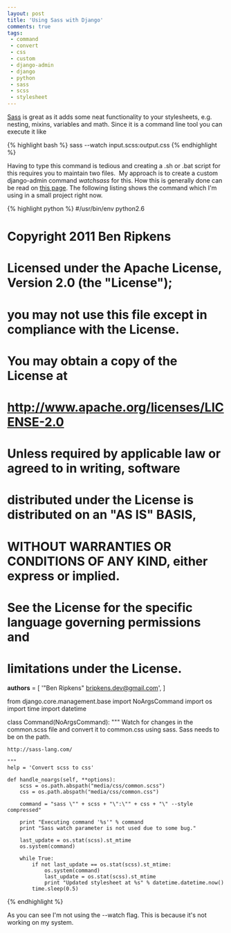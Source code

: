 ```yaml
---
layout: post
title: 'Using Sass with Django'
comments: true
tags:
 - command
 - convert
 - css
 - custom
 - django-admin
 - django
 - python
 - sass
 - scss
 - stylesheet
---
```


<a title="Project home page" href="http://sass-lang.com/">Sass</a> is great as it adds some neat functionality to your stylesheets, e.g. nesting, mixins, variables and math. Since it is a command line tool you can execute it like

{% highlight bash %}
sass --watch input.scss:output.css
{% endhighlight %}

Having to type this command is tedious and creating a .sh or .bat script for this requires you to maintain two files.  My approach is to create a custom django-admin command <em>watchsass</em> for this. How this is generally done can be read on <a title="Django documentation on custom django-admin commands" href="http://docs.djangoproject.com/en/dev/howto/custom-management-commands/">this page</a>. The following listing shows the command which I'm using in a small project right now.


{% highlight python %}
#/usr/bin/env python2.6
# Copyright 2011 Ben Ripkens
#
# Licensed under the Apache License, Version 2.0 (the "License");
# you may not use this file except in compliance with the License.
# You may obtain a copy of the License at
#
#   http://www.apache.org/licenses/LICENSE-2.0
#
# Unless required by applicable law or agreed to in writing, software
# distributed under the License is distributed on an "AS IS" BASIS,
# WITHOUT WARRANTIES OR CONDITIONS OF ANY KIND, either express or implied.
# See the License for the specific language governing permissions and
# limitations under the License.

__authors__ = [
        '"Ben Ripkens" <bripkens.dev@gmail.com>',
]

from django.core.management.base import NoArgsCommand
import os
import time
import datetime

class Command(NoArgsCommand):
    """
    Watch for changes in the common.scss file and convert it to common.css
    using sass. Sass needs to be on the path.

    http://sass-lang.com/

    """
    help = 'Convert scss to css'

    def handle_noargs(self, **options):
        scss = os.path.abspath("media/css/common.scss")
        css = os.path.abspath("media/css/common.css")

        command = "sass \"" + scss + "\":\"" + css + "\" --style compressed"

        print "Executing command '%s'" % command
        print "Sass watch parameter is not used due to some bug."

        last_update = os.stat(scss).st_mtime
        os.system(command)

        while True:
            if not last_update == os.stat(scss).st_mtime:
                os.system(command)
                last_update = os.stat(scss).st_mtime
                print "Updated stylesheet at %s" % datetime.datetime.now()
            time.sleep(0.5)
{% endhighlight %}


As you can see I'm not using the --watch flag. This is because it's not working on my system.

